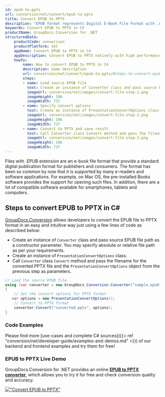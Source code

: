 ```yaml
---
id: epub-to-pptx
url: conversion/net/convert/epub-to-pptx
title: Convert EPUB to PPTX
description: "EPUB format represents Digital E-Book File Format with .epub extension. Learn how to convert EPUB to PPTX file programmatically in C# language using GroupDocs.Conversion for .NET library."
keywords: Convert EPUB to PPTX in C#
productName: GroupDocs.Conversion for .NET
structuredData:
    productCode: conversion
    productPlatform: net
    appName: Convert EPUB to PPTX in C#
    appDescription: Convert EPUB to PPTX natively with high performance using C# language and server side GroupDocs.Conversion for .NET APIs, without the use of any software like Microsoft or Open Office.
    howTo:
        name: How to convert EPUB to PPTX in C# 
        description: Some description
        url: conversion/net/convert/epub-to-pptx/#steps-to-convert-epub-to-pptx-in-c
        steps:
        - name: Load source EPUB file 
          text: Create an instance of Converter class and pass source EPUB file path as a constructor parameter. You may specify absolute or relative file path as per your requirements. 
          imageUrl: conversion/net/images/convert-file-step-1.png
          imageHeight: 196
          imageWidth: 737
        - name: Specify convert options 
          text: Create an instance of PresentationConvertOptions class.
          imageUrl: conversion/net/images/convert-file-step-2.png
          imageHeight: 196
          imageWidth: 737
        - name: Convert to PPTX and save result 
          text: Call Converter class Convert method and pass the filename for the converted HTML file and the PresentationConvertOptions object from the previous step as parameters.
          imageUrl: conversion/net/images/convert-file-step-3.png
          imageHeight: 196
          imageWidth: 737
---
```


Files with .EPUB extension are an e-book file format that provide a standard digital publication format for publishers and consumers. The format has been so common by now that it is supported by many e-readers and software applications. For example, on Mac OS, the pre-installed Books software provides the support for opening such files. In addition, there are a lot of compatible software available for smartphones, tablets and computers.

## Steps to convert EPUB to PPTX in C#

[GroupDocs.Conversion](https://products.groupdocs.com/conversion/net) allows developers to convert the EPUB file to PPTX format in an easy and intuitive way just using a few lines of code as described below:

* Create an instance of `Converter` class and pass source EPUB file path as a constructor parameter. You may specify absolute or relative file path as per your requirements. 
* Create an instance of `PresentationConvertOptions` class.
* Call `Converter` class `Convert` method and pass the filename for the converted PPTX file and the `PresentationConvertOptions` object from the previous step as parameters.

```csharp
// Load the source EPUB file
using (var converter = new GroupDocs.Conversion.Converter("sample.epub"))
{
    // Set the convert options for PPTX format
   var options = new PresentationConvertOptions();
    // Convert to PPTX format
    converter.Convert("converted.pptx", options);
}
```

### Code Examples

Please find more [use-cases and complete C# sources]({{< ref "conversion/net/developer-guide/examples-and-demos.md" >}}) of our backend and frontend examples and try them for free!

### EPUB to PPTX Live Demo

GroupDocs.Conversion for .NET provides an online [**EPUB to PPTX converter**](https://products.groupdocs.app/conversion/epub-to-pptx), which allows you to try it for free and check conversion quality and accuracy.

[!["Convert EPUB to PPTX"](conversion/net/images/convert-to-pptx/convert-epub-to-pptx.png)](https://products.groupdocs.app/conversion/epub-to-pptx)